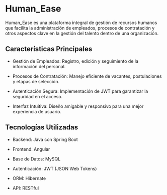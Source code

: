 ﻿# Human_Ease

 Human_Ease es una plataforma integral de gestión de recursos humanos que facilita la administración de empleados, procesos de contratación y otros aspectos clave en la gestión del talento dentro de una organización.

## Características Principales

* Gestión de Empleados: Registro, edición y seguimiento de la información del personal.

* Procesos de Contratación: Manejo eficiente de vacantes, postulaciones y etapas de selección.

* Autenticación Segura: Implementación de JWT para garantizar la seguridad en el acceso.

* Interfaz Intuitiva: Diseño amigable y responsivo para una mejor experiencia de usuario.

## Tecnologías Utilizadas

* Backend: Java con Spring Boot

* Frontend: Angular

* Base de Datos: MySQL

* Autenticación: JWT (JSON Web Tokens)

* ORM: Hibernate

* API: RESTful
